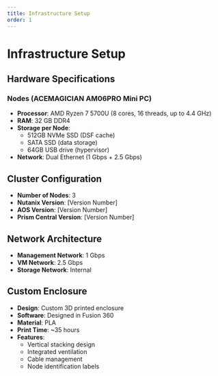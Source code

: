 ```yaml
---
title: Infrastructure Setup
order: 1
---
```


# Infrastructure Setup

## Hardware Specifications

### Nodes (ACEMAGICIAN AM06PRO Mini PC)
- **Processor**: AMD Ryzen 7 5700U (8 cores, 16 threads, up to 4.4 GHz)
- **RAM**: 32 GB DDR4
- **Storage per Node**:
  - 512GB NVMe SSD (DSF cache)
  - SATA SSD (data storage)
  - 64GB USB drive (hypervisor)
- **Network**: Dual Ethernet (1 Gbps + 2.5 Gbps)

## Cluster Configuration
- **Number of Nodes**: 3
- **Nutanix Version**: [Version Number]
- **AOS Version**: [Version Number]
- **Prism Central Version**: [Version Number]

## Network Architecture
- **Management Network**: 1 Gbps
- **VM Network**: 2.5 Gbps
- **Storage Network**: Internal

## Custom Enclosure
- **Design**: Custom 3D printed enclosure
- **Software**: Designed in Fusion 360
- **Material**: PLA
- **Print Time**: ~35 hours
- **Features**:
  - Vertical stacking design
  - Integrated ventilation
  - Cable management
  - Node identification labels
